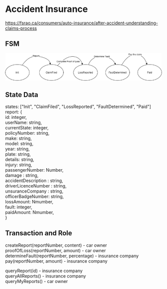 # Accident Insurance

https://fsrao.ca/consumers/auto-insurance/after-accident-understanding-claims-process  

## FSM
![Alt text](./fsm.png?raw=true "Title")  

## State Data
states: ["Init", "ClaimFiled", "LossReported", "FaultDetermined", "Paid"]  
report: {  
    id: integer,  
    userName: string,  
    currentState: integer,  
    policyNumber: string,  
    make: string,  
    model: string,  
    year: string,  
    plate: string,  
    details: string,  
    injury: string,  
    passengerNumber: Number,  
    damage : string,  
    accidentDescription : string,  
    driverLicenceNumber : string,  
    unsuranceCompany : string,  
    officerBadgeNumber: string,  
    lossAmount: Nmumber,  
    fault: integer,  
    paidAmount: Nmumber,  
}  
  
## Transaction and Role
createReport(reportNumber, content) - car owner  
proofOfLoss(reportNumber, amount) - car owner  
determineFault(reportNumber, percentage) - insurance company  
pay(reportNumber, amount) - insurance company  
  
queryReport(id) - insurance company  
queryAllReports() - insurance company  
queryMyReports() - car owner  
